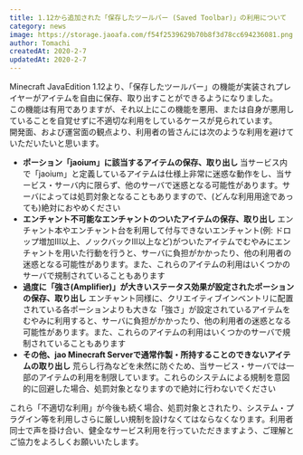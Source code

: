 ```yaml
---
title: 1.12から追加された「保存したツールバー (Saved Toolbar)」の利用について
category: news
image: https://storage.jaoafa.com/f54f2539629b70b8f3d78cc694236081.png
author: Tomachi
createdAt: 2020-2-7
updatedAt: 2020-2-7
---
```


Minecraft JavaEdition 1.12より、「保存したツールバー」の機能が実装されプレイヤーがアイテムを自由に保存、取り出すことができるようになりました。  
この機能は有用でありますが、それ以上にこの機能を悪用、または自身が悪用していることを自覚せずに不適切な利用をしているケースが見られています。  
開発面、および運営面の観点より、利用者の皆さんには次のような利用を避けていただいたいと思います。

- **ポーション「jaoium」に該当するアイテムの保存、取り出し**
  当サービス内で「jaoium」と定義しているアイテムは仕様上非常に迷惑な動作をし、当サービス・サーバ内に限らず、他のサーバで迷惑となる可能性があります。サーバによっては処罰対象となることもありますので、(どんな利用用途であっても)絶対におやめください
- **エンチャント不可能なエンチャントのついたアイテムの保存、取り出し**
  エンチャント本やエンチャント台を利用して付与できないエンチャント(例: ドロップ増加Ⅲ以上、ノックバックⅢ以上など)がついたアイテムでむやみにエンチャントを用いた行動を行うと、サーバに負担がかかったり、他の利用者の迷惑となる可能性があります。また、これらのアイテムの利用はいくつかのサーバで規制されていることもあります
- **過度に「強さ(Amplifier)」が大きいステータス効果が設定されたポーションの保存、取り出し**
  エンチャント同様に、クリエイティブインベントリに配置されている各ポーションよりも大きな「強さ」が設定されているアイテムをむやみに利用すると、サーバに負担がかかったり、他の利用者の迷惑となる可能性があります。また、これらのアイテムの利用はいくつかのサーバで規制されていることもあります
- **その他、jao Minecraft Serverで通常作製・所持することのできないアイテムの取り出し**
  荒らし行為などを未然に防ぐため、当サービス・サーバでは一部のアイテムの利用を制限しています。これらのシステムによる規制を意図的に回避した場合、処罰対象となりますので絶対に行わないでください

これら「不適切な利用」が今後も続く場合、処罰対象とされたり、システム・プラグイン等を利用しさらに厳しい規制を設けなくてはならなくなります。利用者同士で声を掛け合い、健全なサービス利用を行っていただきますよう、ご理解とご協力をよろしくお願いいたします。
